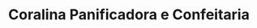 ---
title: "Coralina Panificadora e Confeitaria"
url: /foz-do-iguacu/coralina-panificadora-e-confeitaria/
shop: pastelería
---